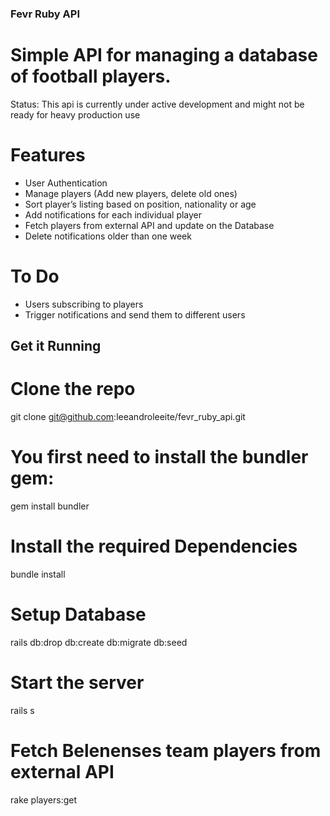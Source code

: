 ### Fevr Ruby API

# Simple API for managing a database of football players.

Status: This api is currently under active development and might not be ready for heavy production use

# Features

- User Authentication
- Manage players (Add new players, delete old ones)
- Sort player’s listing based on position, nationality or age
- Add notifications for each individual player
- Fetch players from external API and update on the Database
- Delete notifications older than one week


# To Do

- Users subscribing to players
- Trigger notifications and send them to different users


## Get it Running

# Clone the repo
git clone git@github.com:leeandroleeite/fevr_ruby_api.git

# You first need to install the bundler gem:
gem install bundler

# Install the required Dependencies
bundle install

# Setup Database
rails db:drop db:create db:migrate db:seed

# Start the server 
rails s

# Fetch Belenenses team players from external API
rake players:get